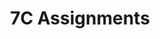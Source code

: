 ---
title: 7C Assignments
layout: assignments
description: >-
  The following links contain assignment descriptions.
intro:
  blurbs:
    - image: /img/illustrations-coffee.svg
      text: >
        Assignment 1
      link: sks/fall2023/7C-english/assignment1/
      disabled:
    - image: /img/illustrations-coffee-gear.svg
      text: >
        Assignment 2
      link: sks/fall2023/7C-english/assignment2/
      disabled:
    - image: /img/illustrations-tutorials.svg
      text: >
        Assignment 3
      link: sks/fall2023/7C-english/assignment3/
      disabled:
    - image: /img/illustrations-meeting-space.svg
      text: >
        Assignment 4
      link: sks/fall2023/7C-english/assignment4/
      disabled: disabled
---